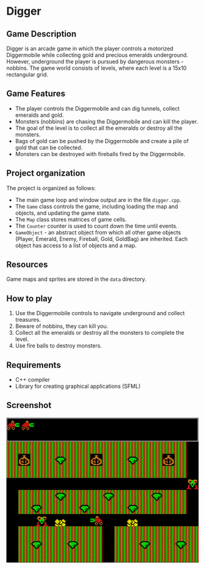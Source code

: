 # Digger

## Game Description
Digger is an arcade game in which the player controls a motorized Diggermobile while collecting gold and precious emeralds underground. However, underground the player is pursued by dangerous monsters - nobbins. The game world consists of levels, where each level is a 15x10 rectangular grid.

## Game Features
- The player controls the Diggermobile and can dig tunnels, collect emeralds and gold.
- Monsters (nobbins) are chasing the Diggermobile and can kill the player.
- The goal of the level is to collect all the emeralds or destroy all the monsters.
- Bags of gold can be pushed by the Diggermobile and create a pile of gold that can be collected.
- Monsters can be destroyed with fireballs fired by the Diggermobile.

## Project organization
The project is organized as follows:

- The main game loop and window output are in the file `digger.cpp`.
- The `Game` class controls the game, including loading the map and objects, and updating the game state.
- The `Map` class stores matrices of game cells.
- The `Counter` counter is used to count down the time until events.
- `GameObject` - an abstract object from which all other game objects (Player, Emerald, Enemy, Fireball, Gold, GoldBag) are inherited. Each object has access to a list of objects and a map.

## Resources
Game maps and sprites are stored in the `data` directory.

## How to play
1. Use the Diggermobile controls to navigate underground and collect treasures.
2. Beware of nobbins, they can kill you.
3. Collect all the emeralds or destroy all the monsters to complete the level.
4. Use fire balls to destroy monsters.

## Requirements
- C++ compiler
- Library for creating graphical applications (SFML)

## Screenshot
![Game Screenshot](screenshot.png)

